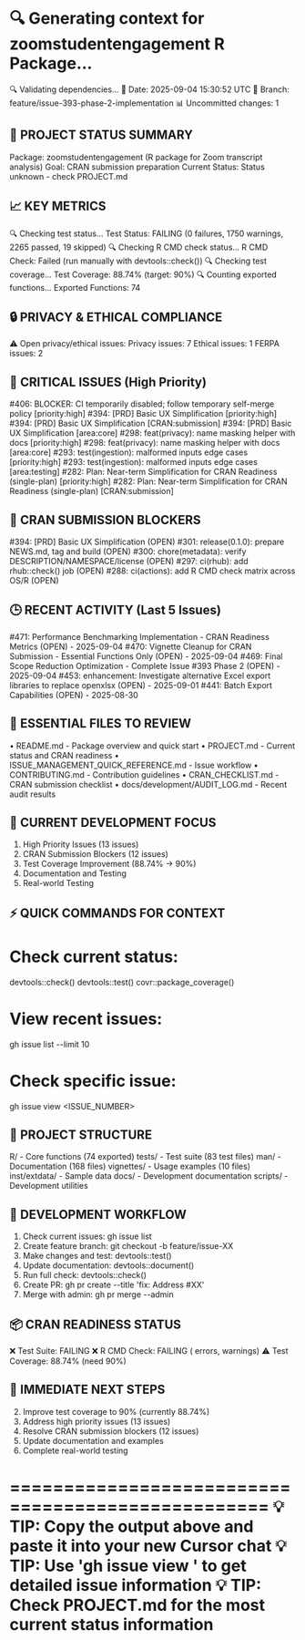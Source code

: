 🔍 Generating context for zoomstudentengagement R Package...
==================================================
🔍 Validating dependencies...
📅 Date: 2025-09-04 15:30:52 UTC
🌿 Branch: feature/issue-393-phase-2-implementation
📊 Uncommitted changes: 1

🎯 PROJECT STATUS SUMMARY
------------------------
Package: zoomstudentengagement (R package for Zoom transcript analysis)
Goal: CRAN submission preparation
Current Status: Status unknown - check PROJECT.md

📈 KEY METRICS
-------------
🔍 Checking test status...
Test Status: FAILING (0 failures, 1750 warnings, 2265 passed, 19 skipped)
🔍 Checking R CMD check status...
R CMD Check: Failed (run manually with devtools::check())
🔍 Checking test coverage...
Test Coverage: 88.74% (target: 90%)
🔍 Counting exported functions...
Exported Functions: 74

🔒 PRIVACY & ETHICAL COMPLIANCE
-----------------------------
⚠️  Open privacy/ethical issues:
   Privacy issues: 7
   Ethical issues: 1
   FERPA issues: 2

🚨 CRITICAL ISSUES (High Priority)
--------------------------------
#406: BLOCKER: CI temporarily disabled; follow temporary self-merge policy [priority:high]
#394: [PRD] Basic UX Simplification [priority:high]
#394: [PRD] Basic UX Simplification [CRAN:submission]
#394: [PRD] Basic UX Simplification [area:core]
#298: feat(privacy): name masking helper with docs [priority:high]
#298: feat(privacy): name masking helper with docs [area:core]
#293: test(ingestion): malformed inputs edge cases [priority:high]
#293: test(ingestion): malformed inputs edge cases [area:testing]
#282: Plan: Near-term Simplification for CRAN Readiness (single-plan) [priority:high]
#282: Plan: Near-term Simplification for CRAN Readiness (single-plan) [CRAN:submission]

🎯 CRAN SUBMISSION BLOCKERS
--------------------------
#394: [PRD] Basic UX Simplification (OPEN)
#301: release(0.1.0): prepare NEWS.md, tag and build (OPEN)
#300: chore(metadata): verify DESCRIPTION/NAMESPACE/license (OPEN)
#297: ci(rhub): add rhub::check() job (OPEN)
#288: ci(actions): add R CMD check matrix across OS/R (OPEN)

🕒 RECENT ACTIVITY (Last 5 Issues)
--------------------------------
#471: Performance Benchmarking Implementation - CRAN Readiness Metrics (OPEN) - 2025-09-04
#470: Vignette Cleanup for CRAN Submission - Essential Functions Only (OPEN) - 2025-09-04
#469: Final Scope Reduction Optimization - Complete Issue #393 Phase 2 (OPEN) - 2025-09-04
#453: enhancement: Investigate alternative Excel export libraries to replace openxlsx (OPEN) - 2025-09-01
#441: Batch Export Capabilities (OPEN) - 2025-08-30

📁 ESSENTIAL FILES TO REVIEW
---------------------------
• README.md - Package overview and quick start
• PROJECT.md - Current status and CRAN readiness
• ISSUE_MANAGEMENT_QUICK_REFERENCE.md - Issue workflow
• CONTRIBUTING.md - Contribution guidelines
• CRAN_CHECKLIST.md - CRAN submission checklist
• docs/development/AUDIT_LOG.md - Recent audit results

🎯 CURRENT DEVELOPMENT FOCUS
---------------------------
1. High Priority Issues (13 issues)
2. CRAN Submission Blockers (12 issues)
3. Test Coverage Improvement (88.74% → 90%)
5. Documentation and Testing
6. Real-world Testing

⚡ QUICK COMMANDS FOR CONTEXT
---------------------------
# Check current status:
devtools::check()
devtools::test()
covr::package_coverage()

# View recent issues:
gh issue list --limit 10

# Check specific issue:
gh issue view <ISSUE_NUMBER>

📂 PROJECT STRUCTURE
-------------------
R/ - Core functions (74 exported)
tests/ - Test suite (83 test files)
man/ - Documentation (168 files)
vignettes/ - Usage examples (10 files)
inst/extdata/ - Sample data
docs/ - Development documentation
scripts/ - Development utilities

🔄 DEVELOPMENT WORKFLOW
---------------------
1. Check current issues: gh issue list
2. Create feature branch: git checkout -b feature/issue-XX
3. Make changes and test: devtools::test()
4. Update documentation: devtools::document()
5. Run full check: devtools::check()
6. Create PR: gh pr create --title 'fix: Address #XX'
7. Merge with admin: gh pr merge --admin

📦 CRAN READINESS STATUS
----------------------
❌ Test Suite: FAILING
❌ R CMD Check: FAILING ( errors,  warnings)
⚠️  Test Coverage: 88.74% (need 90%)

🎯 IMMEDIATE NEXT STEPS
---------------------
2. Improve test coverage to 90% (currently 88.74%)
3. Address high priority issues (13 issues)
4. Resolve CRAN submission blockers (12 issues)
5. Update documentation and examples
6. Complete real-world testing

==================================================
💡 TIP: Copy the output above and paste it into your new Cursor chat
💡 TIP: Use 'gh issue view <NUMBER>' to get detailed issue information
💡 TIP: Check PROJECT.md for the most current status information
==================================================
